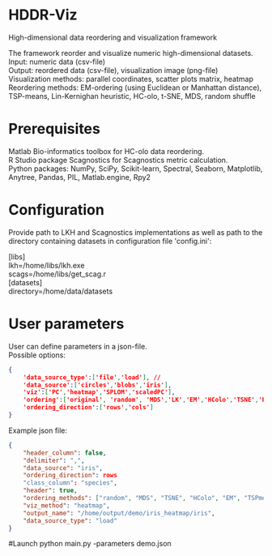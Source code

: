 # HDDR-Viz
High-dimensional data reordering and visualization framework

The framework reorder and visualize numeric high-dimensional datasets. <br />
Input: numeric data (csv-file) <br />
Output: reordered data (csv-file), visualization image (png-file) <br />
Visualization methods: parallel coordinates, scatter plots matrix, heatmap <br />
Reordering methods: EM-ordering (using Euclidean or Manhattan distance), TSP-means, Lin-Kernighan heuristic, HC-olo, t-SNE, MDS, random shuffle

# Prerequisites
Matlab Bio-informatics toolbox for HC-olo data reordering. <br />
R Studio package Scagnostics for Scagnostics metric calculation. <br />
Python packages: NumPy, SciPy, Scikit-learn, Spectral, Seaborn, Matplotlib, Anytree, Pandas, PIL, Matlab.engine, Rpy2

# Configuration
Provide path to LKH and Scagnostics implementations as well as path to the directory containing datasets in configuration file 'config.ini':

[libs] <br />
lkh=/home/libs/lkh.exe <br />
scags=/home/libs/get_scag.r <br />
[datasets] <br />
directory=/home/data/datasets

# User parameters
User can define parameters in a json-file. <br />
Possible options:<br />
```json
{
    'data_source_type':['file','load'], //
    'data_source':['circles','blobs','iris'],
    'viz':['PC','heatmap','SPLOM','scaledPC'],
    'ordering':['original', 'random', 'MDS','LK','EM','HColo','TSNE','EMmanhattan'],
    'ordering_direction':['rows','cols']
}
```

Example json file: <br />
```json
{
    "header_column": false, 
    "delimiter": ",", 
    "data_source": "iris", 
    "ordering_direction": rows
    "class_column": "species", 
    "header": true, 
    "ordering_methods": ["random", "MDS", "TSNE", "HColo", "EM", "TSPmeans", "LK"], 
    "viz_method": "heatmap", 
    "output_name": "/home/output/demo/iris_heatmap/iris", 
    "data_source_type": "load"
}  
```

#Launch 
python main.py -parameters demo.json
